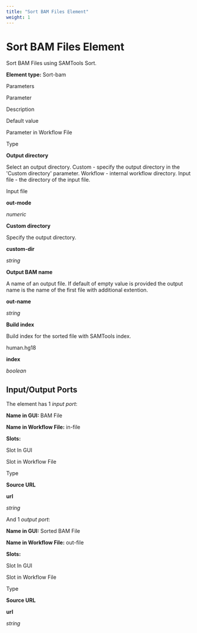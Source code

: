 ```yaml
---
title: "Sort BAM Files Element"
weight: 1
---
```



# Sort BAM Files Element

Sort BAM Files using SAMTools Sort.

**Element type:** Sort-bam

Parameters

Parameter

Description

Default value

Parameter in Workflow File

Type

**Output directory**

Select an output directory. Custom - specify the output directory in the 'Custom directory' parameter. Workflow - internal workflow directory. Input file - the directory of the input file.

Input file

**out-mode**

_numeric_

**Custom directory**

Specify the output directory.



**custom-dir**

_string_

**Output BAM name**

A name of an output file. If default of empty value is provided the output name is the name of the first file with additional extention.



**out-name**

_string_

**Build index**

Build index for the sorted file with SAMTools index.

human.hg18

**index**

_boolean_

Input/Output Ports
------------------

The element has 1 _input port_:

**Name in GUI:** BAM File

**Name in Workflow File:** in-file

**Slots:**

Slot In GUI

Slot in Workflow File

Type

**Source URL**

**url**

_string_

And 1 _output port_:

**Name in GUI:** Sorted BAM File

**Name in Workflow File:** out-file

**Slots:**

Slot In GUI

Slot in Workflow File

Type

**Source URL**

**url**

_string_
